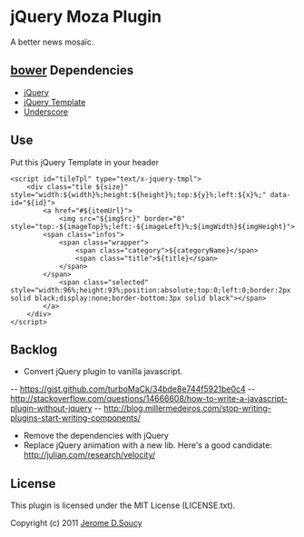 # jQuery Moza Plugin
A better news mosaïc.

## [bower](http://bower.io) Dependencies
- [jQuery](http://code.jquery.com/jquery-1.8.2.min.js)
- [jQuery Template](http://ajax.aspnetcdn.com/ajax/jquery.templates/beta1/jquery.tmpl.min.js)
- [Underscore](http://underscorejs.org/underscore.js)


## Use
Put this jQuery Template in your header

	<script id="tileTpl" type="text/x-jquery-tmpl">
		<div class="tile ${size}" style="width:${width}%;height:${height}%;top:${y}%;left:${x}%;" data-id="${id}">
			<a href="#${itemUrl}">
				<img src="${imgSrc}" border="0" style="top:-${imageTop}%;left:-${imageLeft}%;${imgWidth}${imgHeight}">
			<span class="infos">
				<span class="wrapper">
					<span class="category">${categoryName}</span>
					<span class="title">${title}</span>
				</span>
			</span>
				<span class="selected" style="width:96%;height:93%;position:absolute;top:0;left:0;border:2px solid black;display:none;border-bottom:3px solid black"></span>
			</a>
		</div>
	</script>

## Backlog

- Convert jQuery plugin to vanilla javascript.

-- https://gist.github.com/turboMaCk/34bde8e744f5921be0c4
-- http://stackoverflow.com/questions/14666608/how-to-write-a-javascript-plugin-without-jquery
-- http://blog.millermedeiros.com/stop-writing-plugins-start-writing-components/

- Remove the dependencies with jQuery
- Replace jQuery animation with a new lib. Here's a good candidate: http://julian.com/research/velocity/

## License
This plugin is licensed under the MIT License (LICENSE.txt).

Copyright (c) 2011 [Jerome D.Soucy](http://jeromeds.com)
